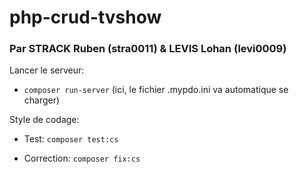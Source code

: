 # php-crud-tvshow

### Par STRACK Ruben (stra0011) & LEVIS Lohan (levi0009)

Lancer le serveur:

- `composer run-server` (ici, le fichier .mypdo.ini va automatique se charger)

Style de codage:

- Test:
`composer test:cs`

- Correction:
`composer fix:cs`
